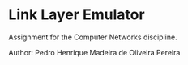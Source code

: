 # Link Layer Emulator

Assignment for the Computer Networks discipline.

Author: Pedro Henrique Madeira de Oliveira Pereira
